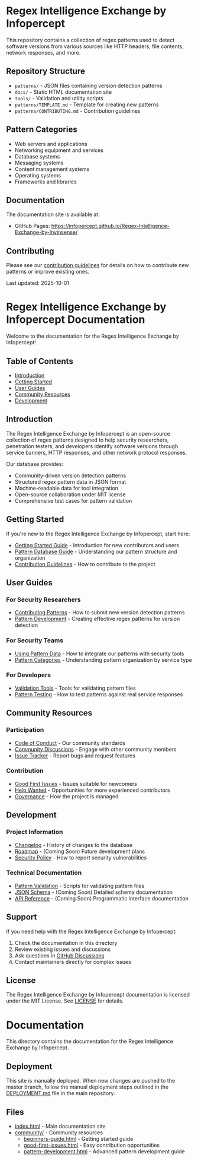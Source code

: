 # Regex Intelligence Exchange by Infopercept

This repository contains a collection of regex patterns used to detect software versions from various sources like HTTP headers, file contents, network responses, and more.

## Repository Structure

- `patterns/` - JSON files containing version detection patterns
- `docs/` - Static HTML documentation site
- `tools/` - Validation and utility scripts
- `patterns/TEMPLATE.md` - Template for creating new patterns
- `patterns/CONTRIBUTING.md` - Contribution guidelines

## Pattern Categories

- Web servers and applications
- Networking equipment and services
- Database systems
- Messaging systems
- Content management systems
- Operating systems
- Frameworks and libraries

## Documentation

The documentation site is available at:
- GitHub Pages: https://infopercept.github.io/Regex-Intelligence-Exchange-by-Invinsense/

## Contributing

Please see our [contribution guidelines](patterns/CONTRIBUTING.md) for details on how to contribute new patterns or improve existing ones.

Last updated: 2025-10-01

# Regex Intelligence Exchange by Infopercept Documentation

Welcome to the documentation for the Regex Intelligence Exchange by Infopercept!

## Table of Contents
- [Introduction](#introduction)
- [Getting Started](#getting-started)
- [User Guides](#user-guides)
- [Community Resources](#community-resources)
- [Development](#development)

## Introduction

The Regex Intelligence Exchange by Infopercept is an open-source collection of regex patterns designed to help security researchers, penetration testers, and developers identify software versions through service banners, HTTP responses, and other network protocol responses.

Our database provides:
- Community-driven version detection patterns
- Structured regex pattern data in JSON format
- Machine-readable data for tool integration
- Open-source collaboration under MIT license
- Comprehensive test cases for pattern validation

## Getting Started

If you're new to the Regex Intelligence Exchange by Infopercept, start here:

- [Getting Started Guide](community/beginners-guide.html) - Introduction for new contributors and users
- [Pattern Database Guide](community/pattern-development.html) - Understanding our pattern structure and organization
- [Contribution Guidelines](../patterns/CONTRIBUTING.md) - How to contribute to the project

## User Guides

### For Security Researchers
- [Contributing Patterns](../patterns/CONTRIBUTING.md) - How to submit new version detection patterns
- [Pattern Development](community/pattern-development.html) - Creating effective regex patterns for version detection

### For Security Teams
- [Using Pattern Data](../patterns/README.md) - How to integrate our patterns with security tools
- [Pattern Categories](../patterns/README.md) - Understanding pattern organization by service type

### For Developers
- [Validation Tools](../tools/README.md) - Tools for validating pattern files
- [Pattern Testing](../tools/README.md) - How to test patterns against real service responses

## Community Resources

### Participation
- [Code of Conduct](../CODE_OF_CONDUCT.md) - Our community standards
- [Community Discussions](https://github.com/Infopercept/Regex-Intelligence-Exchange-by-Invinsense/discussions) - Engage with other community members
- [Issue Tracker](https://github.com/Infopercept/Regex-Intelligence-Exchange-by-Invinsense/issues) - Report bugs and request features

### Contribution
- [Good First Issues](https://github.com/Infopercept/Regex-Intelligence-Exchange-by-Invinsense/issues?q=is%3Aissue+is%3Aopen+label%3A%22good+first+issue%22) - Issues suitable for newcomers
- [Help Wanted](https://github.com/Infopercept/Regex-Intelligence-Exchange-by-Invinsense/issues?q=is%3Aissue+is%3Aopen+label%3A%22help+wanted%22) - Opportunities for more experienced contributors
- [Governance](#) - How the project is managed

## Development

### Project Information
- [Changelog](../RELEASE.md) - History of changes to the database
- [Roadmap](#) - (Coming Soon) Future development plans
- [Security Policy](../SECURITY.md) - How to report security vulnerabilities

### Technical Documentation
- [Pattern Validation](../tools/validate-pattern.py) - Scripts for validating pattern files
- [JSON Schema](#) - (Coming Soon) Detailed schema documentation
- [API Reference](#) - (Coming Soon) Programmatic interface documentation

## Support

If you need help with the Regex Intelligence Exchange by Infopercept:

1. Check the documentation in this directory
2. Review existing issues and discussions
3. Ask questions in [GitHub Discussions](https://github.com/Infopercept/Regex-Intelligence-Exchange-by-Invinsense/discussions)
4. Contact maintainers directly for complex issues

## License

The Regex Intelligence Exchange by Infopercept documentation is licensed under the MIT License. See [LICENSE](../LICENSE) for details.

# Documentation

This directory contains the documentation for the Regex Intelligence Exchange by Infopercept.

## Deployment

This site is manually deployed. When new changes are pushed to the master branch, follow the manual deployment steps outlined in the [DEPLOYMENT.md](../DEPLOYMENT.md) file in the main repository.

## Files

- [index.html](index.html) - Main documentation site
- [community/](community/) - Community resources
  - [beginners-guide.html](community/beginners-guide.html) - Getting started guide
  - [good-first-issues.html](community/good-first-issues.html) - Easy contribution opportunities
  - [pattern-development.html](community/pattern-development.html) - Advanced pattern development guide